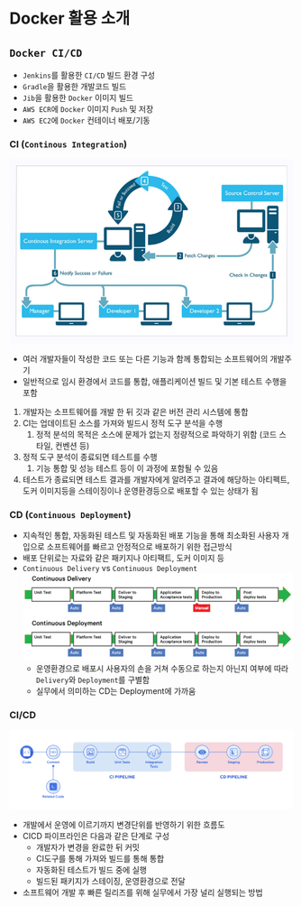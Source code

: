 # Docker 활용 소개

## `Docker CI/CD`

- `Jenkins`를 활용한 `CI/CD` 빌드 환경 구성
- `Gradle`을 활용한 개발코드 빌드
- `Jib`을 활용한 `Docker` 이미지 빌드
- `AWS ECR`에 `Docker` 이미지 `Push` 및 저장
- `AWS EC2`에 `Docker` 컨테이너 배포/기동

### CI (`Continous Integration`)

![images/docker_cicd/1.png](images/docker_cicd/1.png)

- 여러 개발자들이 작성한 코드 또는 다른 기능과 함께 통합되는 소프트웨어의 개발주기
- 일반적으로 임시 환경에서 코드를 통합, 애플리케이션 빌드 및 기본 테스트 수행을 포함

1. 개발자는 소프트웨어를 개발 한 뒤 깃과 같은 버전 관리 시스템에 통합
2. CI는 업데이트된 소스를 가져와 빌드시 정적 도구 분석을 수행
   1. 정적 분석의 목적은 소스에 문제가 없는지 정량적으로 파악하기 위함 (코드 스타일, 컨벤션 등)
3. 정적 도구 분석이 종료되면 테스트를 수행
   1. 기능 통합 및 성능 테스트 등이 이 과정에 포함될 수 있음
4. 테스트가 종료되면 테스트 결과를 개발자에게 알려주고 결과에 해당하는 아티펙트, 도커 이미지등을 스테이징이나 운영환경등으로 배포할 수 있는 상태가 됨

### CD (`Continuous Deployment`)

- 지속적인 통합, 자동화된 테스트 및 자동화된 배포 기능을 통해 최소화된 사용자 개입으로 소프트웨어를 빠르고 안정적으로 배포하기 위한 접근방식
- 배포 단위로는 자료와 같은 패키지나 아티팩트, 도커 이미지 등
- `Continuous Delivery` vs `Continuous Deployment`
  ![images/docker_cicd/2.png](images/docker_cicd/2.png)
  - 운영환경으로 배포시 사용자의 손을 거쳐 수동으로 하는지 아닌지 여부에 따라 `Delivery`와 `Deployment`를 구별함
  - 실무에서 의미하는 CD는 Deployment에 가까움

### CI/CD

![images/docker_cicd/3.png](images/docker_cicd/3.png)

- 개발에서 운영에 이르기까지 변경단위를 반영하기 위한 흐름도
- CICD 파이프라인은 다음과 같은 단계로 구성
  - 개발자가 변경을 완료한 뒤 커밋
  - CI도구를 통해 가져와 빌드를 통해 통합
  - 자동화된 테스트가 빌드 중에 실행
  - 빌드된 패키지가 스테이징, 운영환경으로 전달
- 소프트웨어 개발 후 빠른 릴리즈를 위해 실무에서 가장 널리 실행되는 방법

